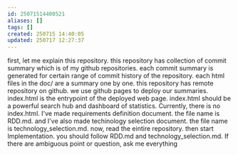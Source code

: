 ```yaml
---
id: 25071514400521
aliases: []
tags: []
created: 250715 14:40:05
updated: 250717 12:27:37
---
```


first, let me explain this repository. this repository has collection of commit summary which is of my github repositories. each commit summary is generated for certain range of commit history of the repository. each html files in the doc/ are a summary one by one. this repository has remote repository on github. we use github pages to deploy our summaries. index.html is the entrypoint of the deployed web page. index.html should be a powerful search hub and dashboard of statistics. Currently, there is no index.html. I've made requirements definition document. the file name is RDD.md. and I've also made techinology selection document. the file name is technology_selection.md. now, read the eintire repository. then start Implementation. you should follow RDD.md and technology_selection.md. If there are ambiguous point or question, ask me everything